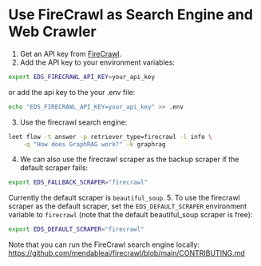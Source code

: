 # Use FireCrawl as Search Engine and Web Crawler

1. Get an API key from [FireCrawl](https://www.firecrawl.dev/).
2. Add the API key to your environment variables:
```bash
export EDS_FIRECRAWL_API_KEY=your_api_key
```
or add the api key to the your .env file:
```bash
echo "EDS_FIRECRAWL_API_KEY=your_api_key" >> .env
```
3. Use the firecrawl search engine:
```bash
leet flow -t answer -p retriever_type=firecrawl -l info \
    -q "How does GraphRAG work?" -k graphrag 
```
4. We can also use the firecrawl scraper as the backup scraper if the default scraper fails:
```bash
export EDS_FALLBACK_SCRAPER="firecrawl"
```
Currently the default scraper is `beautiful_soup`.
5. To use the firecrawl scraper as the default scraper, set the `EDS_DEFAULT_SCRAPER` 
environment variable to `firecrawl` (note that the default beautiful_soup scraper is free):
```bash
export EDS_DEFAULT_SCRAPER="firecrawl"
```

Note that you can run the FireCrawl search engine locally:
https://github.com/mendableai/firecrawl/blob/main/CONTRIBUTING.md

